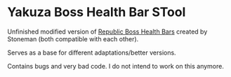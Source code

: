 # Yakuza Boss Health Bar STool
Unfinished modified version of [Republic Boss Health Bars](https://steamcommunity.com/sharedfiles/filedetails/?id=2550605499) created by Stoneman (both compatible with each other).

Serves as a base for different adaptations/better versions.

Contains bugs and very bad code. I do not intend to work on this anymore.
